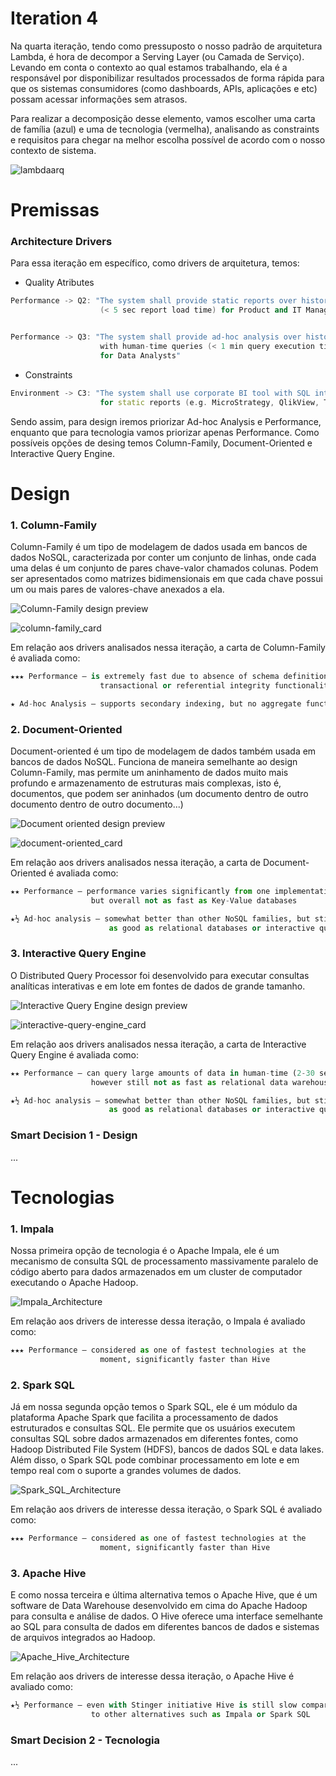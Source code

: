 # Iteration 4

Na quarta iteração, tendo como pressuposto o nosso padrão de arquitetura Lambda, é hora de decompor a Serving Layer (ou Camada de Serviço).
Levando em conta o contexto ao qual estamos trabalhando, ela é a responsável por disponibilizar resultados processados de forma rápida para que os sistemas consumidores (como dashboards, APIs, aplicações e etc) possam acessar informações sem atrasos.

Para realizar a decomposição desse elemento, vamos escolher uma carta de família (azul) e uma de tecnologia (vermelha), analisando as constraints e 
requisitos para chegar na melhor escolha possível de acordo com o nosso contexto de sistema.

![lambdaarq](https://github.com/user-attachments/assets/37053cbb-5a65-4b60-856b-9f52a7c53a4a)

# Premissas
### Architecture Drivers
Para essa iteração em específico, como drivers de arquitetura, temos:
* Quality Atributes
```cpp  
Performance -> Q2: "The system shall provide static reports over historical data
                    (< 5 sec report load time) for Product and IT Managers."


Performance -> Q3: "The system shall provide ad-hoc analysis over historical data 
                    with human-time queries (< 1 min query execution time) historical
                    for Data Analysts" 
```
* Constraints
```cpp  
Environment -> C3: "The system shall use corporate BI tool with SQL interface
                    for static reports (e.g. MicroStrategy, QlikView, Tableau)"
```
Sendo assim, para design iremos priorizar Ad-hoc Analysis e Performance, enquanto que para tecnologia vamos priorizar apenas Performance.
Como possíveis opções de desing temos Column-Family, Document-Oriented e Interactive Query Engine.

# Design
### 1. Column-Family
Column-Family é um tipo de modelagem de dados usada em bancos de dados NoSQL, caracterizada por conter um conjunto de linhas,
onde cada uma delas é um conjunto de pares chave-valor chamados colunas. Podem ser apresentados como matrizes bidimensionais em que
cada chave possui um ou mais pares de valores-chave anexados a ela.

![Column-Family design preview](https://studio3t.com/wp-content/uploads/2017/12/cassandra-column-family-example-1024x608.png)


![column-family_card](https://github.com/user-attachments/assets/c9a8e586-ba59-4eae-8e68-e12d8f1d6dcb)

Em relação aos drivers analisados nessa iteração, a carta de Column-Family é avaliada como:
```python
★★★ Performance – is extremely fast due to absence of schema definition, relational,
                    transactional or referential integrity functionality

★ Ad-hoc Analysis – supports secondary indexing, but no aggregate functions
```

### 2. Document-Oriented
Document-oriented é um tipo de modelagem de dados também usada em bancos de dados NoSQL. Funciona de maneira semelhante ao design
Column-Family, mas permite um aninhamento de dados muito mais profundo e armazenamento de estruturas mais complexas, isto é,
documentos, que podem ser aninhados (um documento dentro de outro documento dentro de outro documento...)

![Document oriented design preview](https://devsblog.home.blog/wp-content/uploads/2019/04/9-document-oriented-databases-11-638-1.jpg)

![document-oriented_card](https://github.com/user-attachments/assets/00db24ff-ab0a-48ea-8021-4f8ce869b8e8)

Em relação aos drivers analisados nessa iteração, a carta de Document-Oriented é avaliada como:
```python
★★ Performance – performance varies significantly from one implementation to the next,
                  but overall not as fast as Key-Value databases

★½ Ad-hoc analysis – somewhat better than other NoSQL families, but still not
                      as good as relational databases or interactive query engines
```

### 3. Interactive Query Engine
O Distributed Query Processor foi desenvolvido para executar consultas analíticas interativas e em lote em fontes de dados de grande tamanho.

![Interactive Query Engine design preview](https://github.com/user-attachments/assets/dbeabd23-4914-4ed9-97b1-96053ee31e3b)

![interactive-query-engine_card](https://github.com/user-attachments/assets/728e2329-fdff-4807-a6ed-85a2cf33dd5b)

Em relação aos drivers analisados nessa iteração, a carta de Interactive Query Engine é avaliada como:
```python
★★ Performance – can query large amounts of data in human-time (2-30 seconds),
                  however still not as fast as relational data warehouse

★½ Ad-hoc analysis – somewhat better than other NoSQL families, but still not
                      as good as relational databases or interactive query engines
```

### Smart Decision 1 - Design

...

# Tecnologias
### 1. Impala
Nossa primeira opção de tecnologia é o Apache Impala, ele é um mecanismo de consulta SQL de processamento massivamente paralelo de código aberto para dados armazenados em um cluster de computador executando o Apache Hadoop.

![Impala_Architecture](https://github.com/user-attachments/assets/1c2dc786-0a6e-4a65-8d29-b2bd0c2765dc)

Em relação aos drivers de interesse dessa iteração, o Impala é avaliado como:
```python
★★★ Performance – considered as one of fastest technologies at the 
                    moment, significantly faster than Hive 
```

### 2. Spark SQL
Já em nossa segunda opção temos o Spark SQL, ele é um módulo da plataforma Apache Spark que facilita a processamento de dados estruturados e consultas SQL. Ele permite que os usuários executem consultas SQL sobre dados armazenados em diferentes fontes, como Hadoop Distributed File System (HDFS), bancos de dados SQL e data lakes. Além disso, o Spark SQL pode combinar processamento em lote e em tempo real com o suporte a grandes volumes de dados.

![Spark_SQL_Architecture](https://github.com/user-attachments/assets/978db9be-b282-4715-bfec-2f3c9d76ea06)

Em relação aos drivers de interesse dessa iteração, o Spark SQL é avaliado como:
```python
★★★ Performance – considered as one of fastest technologies at the 
                    moment, significantly faster than Hive
```

### 3. Apache Hive
E como nossa terceira e última alternativa temos o Apache Hive, que é um software de Data Warehouse desenvolvido em cima do Apache Hadoop para consulta e análise de dados. O Hive oferece uma interface semelhante ao SQL para consulta de dados em diferentes bancos de dados e sistemas de arquivos integrados ao Hadoop.

![Apache_Hive_Architecture](https://github.com/user-attachments/assets/73dd8920-3932-413e-8999-56c3ede291de)

Em relação aos drivers de interesse dessa iteração, o Apache Hive é avaliado como:
```python
★½ Performance – even with Stinger initiative Hive is still slow compared 
                  to other alternatives such as Impala or Spark SQL
```

### Smart Decision 2 - Tecnologia

...
